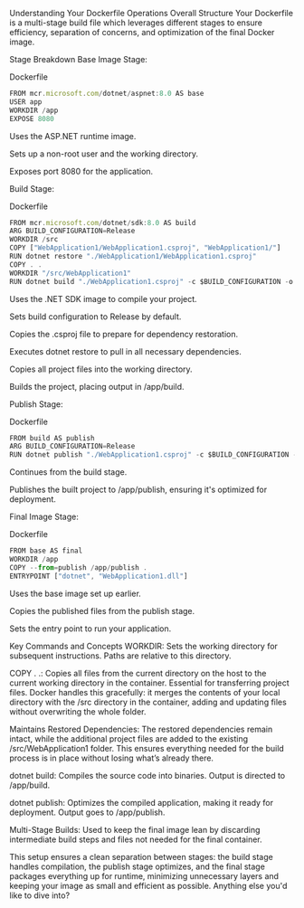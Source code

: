 Understanding Your Dockerfile Operations
Overall Structure
Your Dockerfile is a multi-stage build file which leverages different stages to ensure efficiency, separation of concerns, and optimization of the final Docker image.

Stage Breakdown
Base Image Stage:

Dockerfile

```js
FROM mcr.microsoft.com/dotnet/aspnet:8.0 AS base
USER app
WORKDIR /app
EXPOSE 8080
```
Uses the ASP.NET runtime image.

Sets up a non-root user and the working directory.

Exposes port 8080 for the application.

Build Stage:

Dockerfile

```js
FROM mcr.microsoft.com/dotnet/sdk:8.0 AS build
ARG BUILD_CONFIGURATION=Release
WORKDIR /src
COPY ["WebApplication1/WebApplication1.csproj", "WebApplication1/"]
RUN dotnet restore "./WebApplication1/WebApplication1.csproj"
COPY . .
WORKDIR "/src/WebApplication1"
RUN dotnet build "./WebApplication1.csproj" -c $BUILD_CONFIGURATION -o /app/build
```

Uses the .NET SDK image to compile your project.

Sets build configuration to Release by default.

Copies the .csproj file to prepare for dependency restoration.

Executes dotnet restore to pull in all necessary dependencies.

Copies all project files into the working directory.

Builds the project, placing output in /app/build.

Publish Stage:

Dockerfile

```js
FROM build AS publish
ARG BUILD_CONFIGURATION=Release
RUN dotnet publish "./WebApplication1.csproj" -c $BUILD_CONFIGURATION -o /app/publish /p:UseAppHost=false
```

Continues from the build stage.

Publishes the built project to /app/publish, ensuring it's optimized for deployment.

Final Image Stage:

Dockerfile

```js
FROM base AS final
WORKDIR /app
COPY --from=publish /app/publish .
ENTRYPOINT ["dotnet", "WebApplication1.dll"]
```

Uses the base image set up earlier.

Copies the published files from the publish stage.

Sets the entry point to run your application.

Key Commands and Concepts
WORKDIR: Sets the working directory for subsequent instructions. Paths are relative to this directory.

COPY . .: Copies all files from the current directory on the host to the current working directory in the container. Essential for transferring project files. Docker handles this gracefully: it merges the contents of your local directory with the /src directory in the container, adding and updating files without overwriting the whole folder.

Maintains Restored Dependencies: The restored dependencies remain intact, while the additional project files are added to the existing /src/WebApplication1 folder. This ensures everything needed for the build process is in place without losing what’s already there.

dotnet build: Compiles the source code into binaries. Output is directed to /app/build.

dotnet publish: Optimizes the compiled application, making it ready for deployment. Output goes to /app/publish.

Multi-Stage Builds: Used to keep the final image lean by discarding intermediate build steps and files not needed for the final container.

This setup ensures a clean separation between stages: the build stage handles compilation, the publish stage optimizes, and the final stage packages everything up for runtime, minimizing unnecessary layers and keeping your image as small and efficient as possible. Anything else you'd like to dive into?
